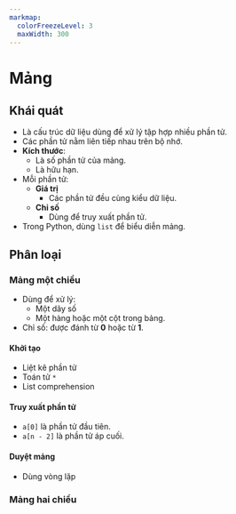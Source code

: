 ```yaml
---
markmap:
  colorFreezeLevel: 3
  maxWidth: 300
---
```


# Mảng

## Khái quát

- Là cấu trúc dữ liệu dùng để xử lý tập hợp nhiều phần tử.
- Các phần tử nằm liên tiếp nhau trên bộ nhớ.
- **Kích thước**:
  - Là số phần tử của mảng.
  - Là hữu hạn.
- Mỗi phần tử:
  - **Giá trị**
    - Các phần tử đều cùng kiểu dữ liệu.
  - **Chỉ số**
    - Dùng để truy xuất phần tử.
- Trong Python, dùng `list` để biểu diễn mảng.

## Phân loại

### Mảng một chiều

- Dùng để xử lý:
  - Một dãy số
  - Một hàng hoặc một cột trong bảng.
- Chỉ số: được đánh từ **0** hoặc từ **1**.

#### Khởi tạo

- Liệt kê phần tử
- Toán tử `*`
- List comprehension

#### Truy xuất phần tử

- `a[0]` là phần tử đầu tiên.
- `a[n - 2]` là phần tử áp cuối.

#### Duyệt mảng

- Dùng vòng lặp

### Mảng hai chiều